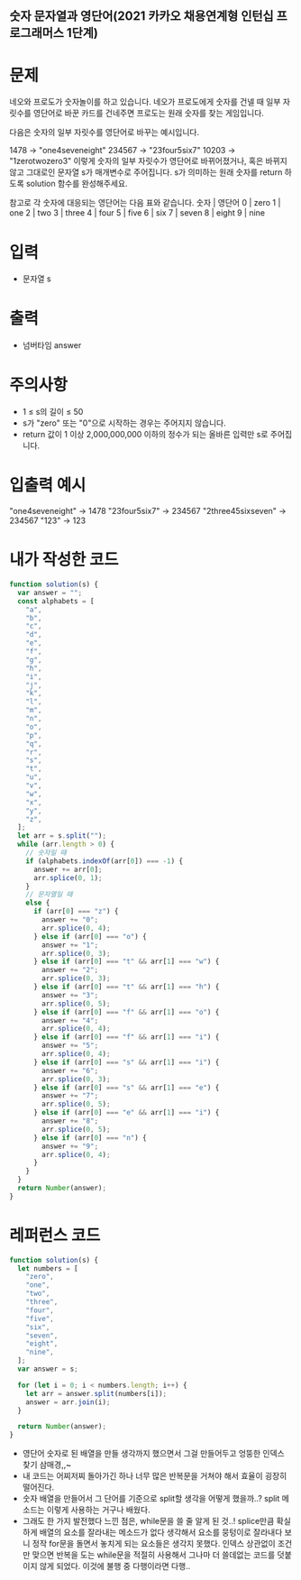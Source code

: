 ## 숫자 문자열과 영단어(2021 카카오 채용연계형 인턴십 프로그래머스 1단계)

# 문제

네오와 프로도가 숫자놀이를 하고 있습니다. 네오가 프로도에게 숫자를 건넬 때 일부 자릿수를 영단어로 바꾼 카드를 건네주면 프로도는 원래 숫자를 찾는 게임입니다.

다음은 숫자의 일부 자릿수를 영단어로 바꾸는 예시입니다.

1478 → "one4seveneight"
234567 → "23four5six7"
10203 → "1zerotwozero3"
이렇게 숫자의 일부 자릿수가 영단어로 바뀌어졌거나, 혹은 바뀌지 않고 그대로인 문자열 s가 매개변수로 주어집니다. s가 의미하는 원래 숫자를 return 하도록 solution 함수를 완성해주세요.

참고로 각 숫자에 대응되는 영단어는 다음 표와 같습니다.
숫자 | 영단어
0 | zero
1 | one
2 | two
3 | three
4 | four
5 | five
6 | six
7 | seven
8 | eight
9 | nine

# 입력

- 문자열 s

# 출력

- 넘버타임 answer

# 주의사항

- 1 ≤ s의 길이 ≤ 50
- s가 "zero" 또는 "0"으로 시작하는 경우는 주어지지 않습니다.
- return 값이 1 이상 2,000,000,000 이하의 정수가 되는 올바른 입력만 s로 주어집니다.

# 입출력 예시

"one4seveneight" -> 1478
"23four5six7" -> 234567
"2three45sixseven" -> 234567
"123" -> 123

# 내가 작성한 코드

```js
function solution(s) {
  var answer = "";
  const alphabets = [
    "a",
    "b",
    "c",
    "d",
    "e",
    "f",
    "g",
    "h",
    "i",
    "j",
    "k",
    "l",
    "m",
    "n",
    "o",
    "p",
    "q",
    "r",
    "s",
    "t",
    "u",
    "v",
    "w",
    "x",
    "y",
    "z",
  ];
  let arr = s.split("");
  while (arr.length > 0) {
    // 숫자일 때
    if (alphabets.indexOf(arr[0]) === -1) {
      answer += arr[0];
      arr.splice(0, 1);
    }
    // 문자열일 때
    else {
      if (arr[0] === "z") {
        answer += "0";
        arr.splice(0, 4);
      } else if (arr[0] === "o") {
        answer += "1";
        arr.splice(0, 3);
      } else if (arr[0] === "t" && arr[1] === "w") {
        answer += "2";
        arr.splice(0, 3);
      } else if (arr[0] === "t" && arr[1] === "h") {
        answer += "3";
        arr.splice(0, 5);
      } else if (arr[0] === "f" && arr[1] === "o") {
        answer += "4";
        arr.splice(0, 4);
      } else if (arr[0] === "f" && arr[1] === "i") {
        answer += "5";
        arr.splice(0, 4);
      } else if (arr[0] === "s" && arr[1] === "i") {
        answer += "6";
        arr.splice(0, 3);
      } else if (arr[0] === "s" && arr[1] === "e") {
        answer += "7";
        arr.splice(0, 5);
      } else if (arr[0] === "e" && arr[1] === "i") {
        answer += "8";
        arr.splice(0, 5);
      } else if (arr[0] === "n") {
        answer += "9";
        arr.splice(0, 4);
      }
    }
  }
  return Number(answer);
}
```

# 레퍼런스 코드

```js
function solution(s) {
  let numbers = [
    "zero",
    "one",
    "two",
    "three",
    "four",
    "five",
    "six",
    "seven",
    "eight",
    "nine",
  ];
  var answer = s;

  for (let i = 0; i < numbers.length; i++) {
    let arr = answer.split(numbers[i]);
    answer = arr.join(i);
  }

  return Number(answer);
}
```

- 영단어 숫자로 된 배열을 만들 생각까지 했으면서 그걸 만들어두고 엉뚱한 인덱스 찾기 삼매경,,~
- 내 코드는 어찌저찌 돌아가긴 하나 너무 많은 반복문을 거쳐야 해서 효율이 굉장히 떨어진다.
- 숫자 배열을 만들어서 그 단어를 기준으로 split할 생각을 어떻게 했을까..? split 메소드는 이렇게 사용하는 거구나 배웠다.
- 그래도 한 가지 발전했다 느낀 점은, while문을 쓸 줄 알게 된 것..! splice만큼 확실하게 배열의 요소를 잘라내는 메소드가 없다 생각해서 요소를 뭉텅이로 잘라내다 보니
  정작 for문을 돌면서 놓치게 되는 요소들은 생각지 못했다. 인덱스 상관없이 조건만 맞으면 반복을 도는 while문을 적절히 사용해서 그나마 더 쓸데없는 코드를 덧붙이지 않게 되었다. 이것에 불행 중 다행이라면 다행..
